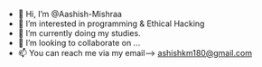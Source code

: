 - 👋 Hi, I’m @Aashish-Mishraa
- 👀 I’m interested in programming & Ethical Hacking
- 🌱 I’m currently doing my studies. 
- 💞️ I’m looking to collaborate on ...
- 📫 You can reach me via my email--> ashishkm180@gmail.com

<!---
Aashish-Mishraa/Aashish-Mishraa is a ✨ special ✨ repository because its `README.md` (this file) appears on your GitHub profile.
You can click the Preview link to take a look at your changes.
--->
